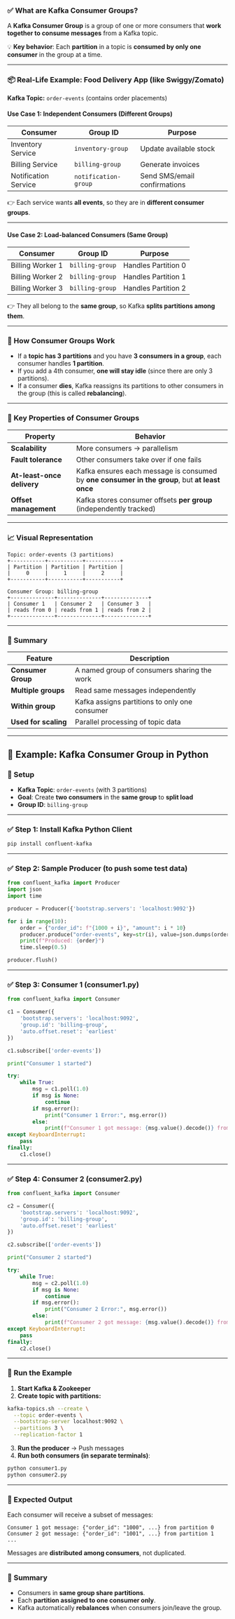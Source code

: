 ### ✅ What are Kafka **Consumer Groups**?

A **Kafka Consumer Group** is a group of one or more consumers that **work together to consume messages** from a Kafka topic.

💡 **Key behavior**:
Each **partition** in a topic is **consumed by only one consumer** in the group at a time.

---

### 📦 Real-Life Example: Food Delivery App (like Swiggy/Zomato)

**Kafka Topic:** `order-events` (contains order placements)

#### Use Case 1: **Independent Consumers (Different Groups)**

| Consumer             | Group ID             | Purpose                      |
| -------------------- | -------------------- | ---------------------------- |
| Inventory Service    | `inventory-group`    | Update available stock       |
| Billing Service      | `billing-group`      | Generate invoices            |
| Notification Service | `notification-group` | Send SMS/email confirmations |

👉 Each service wants **all events**, so they are in **different consumer groups**.

---

#### Use Case 2: **Load-balanced Consumers (Same Group)**

| Consumer         | Group ID        | Purpose             |
| ---------------- | --------------- | ------------------- |
| Billing Worker 1 | `billing-group` | Handles Partition 0 |
| Billing Worker 2 | `billing-group` | Handles Partition 1 |
| Billing Worker 3 | `billing-group` | Handles Partition 2 |

👉 They all belong to the **same group**, so Kafka **splits partitions among them**.

---

### 🔄 How Consumer Groups Work

* If a **topic has 3 partitions** and you have **3 consumers in a group**, each consumer handles **1 partition**.
* If you add a 4th consumer, **one will stay idle** (since there are only 3 partitions).
* If a consumer **dies**, Kafka reassigns its partitions to other consumers in the group (this is called **rebalancing**).

---

### 🧠 Key Properties of Consumer Groups

| Property                   | Behavior                                                                                       |
| -------------------------- | ---------------------------------------------------------------------------------------------- |
| **Scalability**            | More consumers → parallelism                                                                   |
| **Fault tolerance**        | Other consumers take over if one fails                                                         |
| **At-least-once delivery** | Kafka ensures each message is consumed by **one consumer in the group**, but **at least once** |
| **Offset management**      | Kafka stores consumer offsets **per group** (independently tracked)                            |

---

### 📈 Visual Representation

```
Topic: order-events (3 partitions)
+-----------+-----------+-----------+
| Partition | Partition | Partition |
|     0     |     1     |     2     |
+-----------+-----------+-----------+

Consumer Group: billing-group
+--------------+--------------+--------------+
| Consumer 1   | Consumer 2   | Consumer 3   |
| reads from 0 | reads from 1 | reads from 2 |
+--------------+--------------+--------------+
```

---

### 📝 Summary

| Feature              | Description                                   |
| -------------------- | --------------------------------------------- |
| **Consumer Group**   | A named group of consumers sharing the work   |
| **Multiple groups**  | Read same messages independently              |
| **Within group**     | Kafka assigns partitions to only one consumer |
| **Used for scaling** | Parallel processing of topic data             |

---

## 🧪 Example: Kafka Consumer Group in Python

### 🔧 Setup

* **Kafka Topic**: `order-events` (with 3 partitions)
* **Goal**: Create **two consumers** in the **same group** to **split load**
* **Group ID**: `billing-group`

---

### ✅ Step 1: Install Kafka Python Client

```bash
pip install confluent-kafka
```

---

### ✅ Step 2: Sample Producer (to push some test data)

```python
from confluent_kafka import Producer
import json
import time

producer = Producer({'bootstrap.servers': 'localhost:9092'})

for i in range(10):
    order = {"order_id": f"{1000 + i}", "amount": i * 10}
    producer.produce("order-events", key=str(i), value=json.dumps(order))
    print(f"Produced: {order}")
    time.sleep(0.5)

producer.flush()
```

---

### ✅ Step 3: Consumer 1 (consumer1.py)

```python
from confluent_kafka import Consumer

c1 = Consumer({
    'bootstrap.servers': 'localhost:9092',
    'group.id': 'billing-group',
    'auto.offset.reset': 'earliest'
})

c1.subscribe(['order-events'])

print("Consumer 1 started")

try:
    while True:
        msg = c1.poll(1.0)
        if msg is None:
            continue
        if msg.error():
            print("Consumer 1 Error:", msg.error())
        else:
            print(f"Consumer 1 got message: {msg.value().decode()} from partition {msg.partition()}")
except KeyboardInterrupt:
    pass
finally:
    c1.close()
```

---

### ✅ Step 4: Consumer 2 (consumer2.py)

```python
from confluent_kafka import Consumer

c2 = Consumer({
    'bootstrap.servers': 'localhost:9092',
    'group.id': 'billing-group',
    'auto.offset.reset': 'earliest'
})

c2.subscribe(['order-events'])

print("Consumer 2 started")

try:
    while True:
        msg = c2.poll(1.0)
        if msg is None:
            continue
        if msg.error():
            print("Consumer 2 Error:", msg.error())
        else:
            print(f"Consumer 2 got message: {msg.value().decode()} from partition {msg.partition()}")
except KeyboardInterrupt:
    pass
finally:
    c2.close()
```

---

### 🧪 Run the Example

1. **Start Kafka & Zookeeper**
2. **Create topic with partitions:**

```bash
kafka-topics.sh --create \
  --topic order-events \
  --bootstrap-server localhost:9092 \
  --partitions 3 \
  --replication-factor 1
```

3. **Run the producer** → Push messages
4. **Run both consumers (in separate terminals)**:

```bash
python consumer1.py
python consumer2.py
```

---

### 🧾 Expected Output

Each consumer will receive a subset of messages:

```
Consumer 1 got message: {"order_id": "1000", ...} from partition 0
Consumer 2 got message: {"order_id": "1001", ...} from partition 1
...
```

Messages are **distributed among consumers**, not duplicated.

---

### 🧠 Summary

* Consumers in **same group share partitions**.
* Each **partition assigned to one consumer only**.
* Kafka automatically **rebalances** when consumers join/leave the group.
